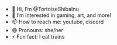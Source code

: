 - 👋 Hi, I’m @TortoiseShibaInu
- 👀 I’m interested in gaming, art, and more!
- 📫 How to reach me: youtube, discord
- 😄 Pronouns: she/her
- ⚡ Fun fact: I eat trains

<!---
TortoiseShibaInu/TortoiseShibaInu is a ✨ special ✨ repository because its `README.md` (this file) appears on your GitHub profile.
You can click the Preview link to take a look at your changes.
--->
